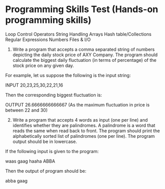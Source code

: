 # Programming Skills Test (Hands-on programming skills)

Loop Control
Operators
String Handling
Arrays
Hash table/Collections
Regular Expressions
Numbers
Files & I/O

1. Write a program that accepts a comma separated string of numbers depicting the daily stock price of AXY Company. The program should calculate the biggest daily fluctuation (in terms of percentage) of the stock price on any given day.

For example, let us suppose the following is the input string:

INPUT
20,23,25,30,22,21,16

Then the corresponding biggest fluctuation is:

OUTPUT
26.6666666666667 (As the maximum fluctuation in price is between 22 and 30)

2. Write a program that accepts 4 words as input (one per line) and identifies whether they are palindromes. A palindrome is a word that reads the same when read back to front. The program should print the alphabetically sorted list of palindromes (one per line). The program output should be in lowercase.

If the following input is given to the program:

waas
gaag
haaha
ABBA

Then the output of program should be:

abba
gaag
